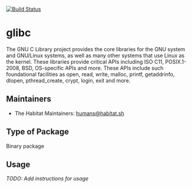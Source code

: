 [![Build Status](https://dev.azure.com/chefcorp-partnerengineering/Chef%20Base%20Plans/_apis/build/status/chef-base-plans.glibc?branchName=master)](https://dev.azure.com/chefcorp-partnerengineering/Chef%20Base%20Plans/_build/latest?definitionId=79&branchName=master)

# glibc

  The GNU C Library project provides the core libraries for the GNU system and GNU/Linux systems,
  as well as many other systems that use Linux as the kernel. These libraries provide critical
  APIs including ISO C11, POSIX.1-2008, BSD, OS-specific APIs and more. These APIs include such
  foundational facilities as open, read, write, malloc, printf, getaddrinfo, dlopen,
  pthread_create, crypt, login, exit and more.

## Maintainers

* The Habitat Maintainers: <humans@habitat.sh>

## Type of Package

Binary package

## Usage

*TODO: Add instructions for usage*
